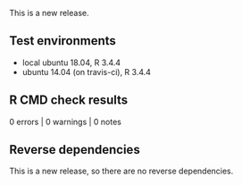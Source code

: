 This is a new release.

## Test environments

* local ubuntu 18.04, R 3.4.4
* ubuntu 14.04 (on travis-ci), R 3.4.4

## R CMD check results

0 errors | 0 warnings | 0 notes

## Reverse dependencies

This is a new release, so there are no reverse dependencies.
